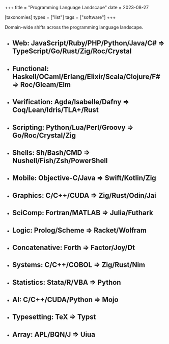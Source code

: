 +++
title = "Programming Language Landscape"
date = 2023-08-27

[taxonomies]
types = ["list"]
tags = ["software"]
+++

Domain-wide shifts across the programming language landscape.

<!-- more -->

- ## Web: JavaScript/Ruby/PHP/Python/Java/C# => TypeScript/Go/Rust/Zig/Roc/Crystal

- ## Functional: Haskell/OCaml/Erlang/Elixir/Scala/Clojure/F# => Roc/Gleam/Elm

- ## Verification: Agda/Isabelle/Dafny => Coq/Lean/Idris/TLA+/Rust

- ## Scripting: Python/Lua/Perl/Groovy => Go/Roc/Crystal/Zig

- ## Shells: Sh/Bash/CMD => Nushell/Fish/Zsh/PowerShell

- ## Mobile: Objective-C/Java => Swift/Kotlin/Zig

- ## Graphics: C/C++/CUDA => Zig/Rust/Odin/Jai

- ## SciComp: Fortran/MATLAB => Julia/Futhark

- ## Logic: Prolog/Scheme => Racket/Wolfram

- ## Concatenative: Forth => Factor/Joy/Dt

- ## Systems: C/C++/COBOL => Zig/Rust/Nim

- ## Statistics: Stata/R/VBA => Python

- ## AI: C/C++/CUDA/Python => Mojo

- ## Typesetting: TeX => Typst

- ## Array: APL/BQN/J => Uiua
